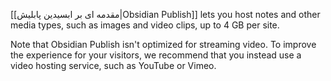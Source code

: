 [[مقدمه ای بر ابسیدین پابلیش|Obsidian Publish]] lets you host notes and other media types, such as images and video clips, up to 4 GB per site.

Note that Obsidian Publish isn't optimized for streaming video. To improve the experience for your visitors, we recommend that you instead use a video hosting service, such as YouTube or Vimeo.
